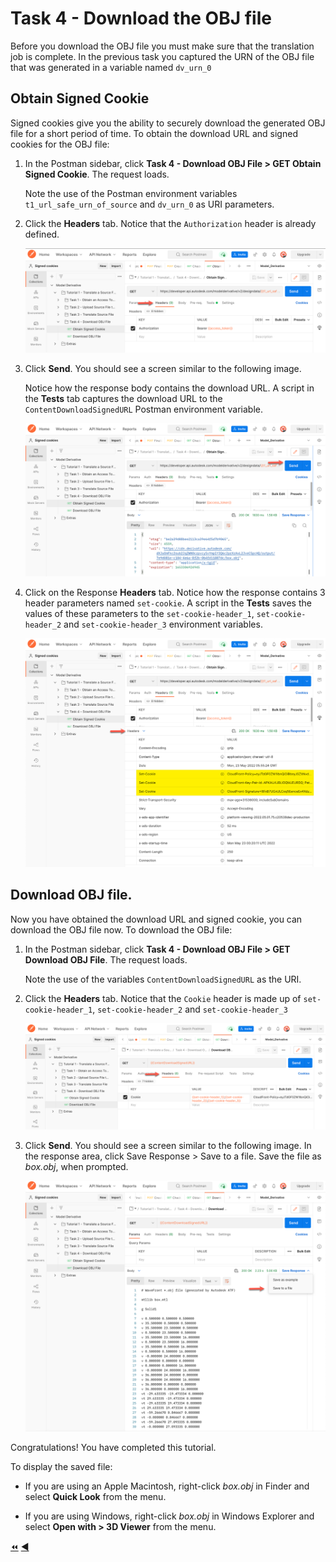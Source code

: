 # Task 4 - Download the OBJ file

Before you download the OBJ file you must make sure that the translation job is complete. In the previous task you captured the URN of the OBJ file that was generated in a variable named `dv_urn_0`

## Obtain Signed Cookie

Signed cookies give you the ability to securely download the generated OBJ file for a short period of time. To obtain the download URL and signed cookies for the OBJ file:

1. In the Postman sidebar, click **Task 4 - Download OBJ File > GET Obtain Signed Cookie**. The request loads.

   Note the use of the Postman environment variables `t1_url_safe_urn_of_source` and `dv_urn_0` as URI parameters.

2. Click the **Headers** tab. Notice that the `Authorization` header is already defined.

    ![Obtain Signed Cookie](../images/tutorial01_obtain_signed_cookies_01.png "Obtain Signed Cookie")

3. Click **Send**. You should see a screen similar to the following image.

   Notice how the response body contains the download URL. A script in the **Tests** tab captures the download URL to the `ContentDownloadSignedURL` Postman environment variable.

    ![Obtained Cookie](../images/tutorial01_obtain_signed_cookies_03.png "Obtained Cookie")
    
4. Click on the Response **Headers** tab. Notice how the response contains 3 header parameters named `set-cookie`. A script in the **Tests** saves the values of these parameters to the `set-cookie-header_1`, `set-cookie-header_2` and `set-cookie-header_3` environment variables.

    ![Response Headers](../images/tutorial01_obtain_signed_cookies_04.png "Response Headers")
    
 ## Download OBJ file.

Now you have obtained the download URL and signed cookie, you can download the OBJ file now. To download the OBJ file:

1. In the Postman sidebar, click **Task 4 - Download OBJ File > GET Download OBJ File**. The request loads.

   Note the use of the variables `ContentDownloadSignedURL` as the URI.

2. Click the **Headers** tab. Notice that the `Cookie` header is made up of `set-cookie-header_1`, `set-cookie-header_2` and `set-cookie-header_3`

    ![Cookie Headers Download](../images/tutorial01_download_obj_file_01.png "Cookie Headers Download")

3. Click **Send**. You should see a screen similar to the following image. In the response area, click Save Response > Save to a file. Save the file as *box.obj*, when prompted.

    ![Download Result](../images/tutorial01_download_obj_file_02.png "Download Result")


Congratulations! You have completed this tutorial.

To display the saved file:

- If you are using an Apple Macintosh, right-click *box.obj* in Finder and select **Quick Look** from the menu.

- If you are using Windows, right-click *box.obj* in Windows Explorer and select **Open with > 3D Viewer** from the menu.

[:rewind:](../readme.md "readme.md") [:arrow_backward:](task-3.md "Previous task")
